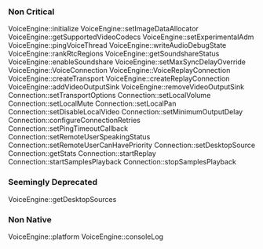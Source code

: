 ### Non Critical

VoiceEngine::initialize
VoiceEngine::setImageDataAllocator
VoiceEngine::getSupportedVideoCodecs
VoiceEngine::setExperimentalAdm
VoiceEngine::pingVoiceThread
VoiceEngine::writeAudioDebugState
VoiceEngine::rankRtcRegions
VoiceEngine::getSoundshareStatus
VoiceEngine::enableSoundshare
VoiceEngine::setMaxSyncDelayOverride
VoiceEngine::VoiceConnection
VoiceEngine::VoiceReplayConnection
VoiceEngine::createTransport
VoiceEngine::createReplayConnection
VoiceEngine::addVideoOutputSink
VoiceEngine::removeVideoOutputSink
Connection::setTransportOptions
Connection::setLocalVolume
Connection::setLocalMute
Connection::setLocalPan
Connection::setDisableLocalVideo
Connection::setMinimumOutputDelay
Connection::configureConnectionRetries
Connection::setPingTimeoutCallback
Connection::setRemoteUserSpeakingStatus
Connection::setRemoteUserCanHavePriority
Connection::setDesktopSource
Connection::getStats
Connection::startReplay
Connection::startSamplesPlayback
Connection::stopSamplesPlayback

### Seemingly Deprecated

VoiceEngine::getDesktopSources

### Non Native

VoiceEngine::platform
VoiceEngine::consoleLog
